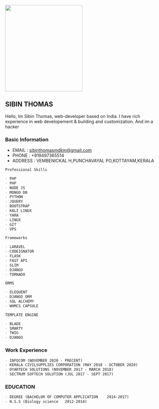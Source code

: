 <img src="https://sibinthomas.in/images/anthony.jpg" width="250" height="280">

## SIBIN THOMAS

Hello, Im Sibin Thomas, web-developer based on India. I have rich experience in web developement & building and customization. And im a hacker

### Basic Information

- EMAIL : 
sibinthomasmdkm@gmail.com
- PHONE : 
+919497365514
- ADDRESS :
VEMBENICKAL H,PUNCHAVAYAL PO,KOTTAYAM,KERALA

```markdown
Professional Skills

- PHP
- PHP
- NODE JS
- MONGO DB
- PYTHON
- JQUERY
- BOOTSTRAP
- KALI LINUX
- YARA
- LINUX
- GIT
- VPS

Frameworks

- LARAVEL
- CODEIGNATOR
- FLASK
- FAST API
- SLIM
- DJANGO
- TORNADO

ORMS

- ELEQUENT
- DJANGO ORM
- SQL ALCHEMY
- WHMCS CAPSULE

TEMPLATE ENGINE

- BLADE
- SMARTY
- TWIG
- DJANGO

```

### Work Experience
```markdown
- INFOCOM (NOVEMBER 2020 - PRECENT)
- KERALA CIVILSUPPLIES CORPORATION (MAY 2018 - OCTOBER 2020)
- OYARTECH SOLUTIONS (NOVEMBER 2017 - MARCH 2018)
- SECTRUM SOFTECH SOLUTION (JUL 2017 - SEPT 2017)
```
### EDUCATION
```markdown
- DEGREE (BACHELOR OF COMPUTER APPLICATION    2014-2017)
- H.S.S (Biology science   2012-2014)
```

